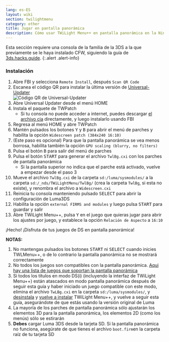 ```yaml
---
lang: es-ES
layout: wiki
section: twilightmenu
category: other
title: Jugar en pantalla panorámica
description: Cómo usar TWiLight Menu++ en pantalla panorámica en la Nintendo 3DS
---
```


Esta sección requiere una consola de la familia de la 3DS a la que previamente se le haya instalado CFW, siguiendo la guía de [3ds.hacks.guide](https://3ds.hacks.guide).
{:.alert .alert-info}

### Instalación
1. Abre FBI y selecciona `Remote Install`, después `Scan QR Code`
1. Escanea el código QR para instalar la última versión de [Universal-Updater](https://github.com/Universal-Team/Universal-Updater)<br> ![Código QR de Universal-Updater](https://db.universal-team.net/assets/images/qr/universal-updater-cia.png)
1. Abre Universal Updater desde el menú HOME
1. Instala el paquete de TWPatch
   - Si tu consola no puede acceder a internet, puedes descargar [el archivo cia](https://gbatemp.net/download/twpatch.37400/version/38832/download?file=302085) directamente, y luego instalarlo usando FBI
1. Regresa al menú HOME y abre TWPatch
1. Mantén pulsados los botones <kbd class="face">Y</kbd> y <kbd class="face">B</kbd> para abrir el menú de parches y habilita la opción `Widescreen patch (384x240 16:10)`
1. (Este paso es opcional) Para que la pantalla panorámica se vea menos borrosa, habilita también la opción `GPU scaling (blurry, no filters)`
1. Pulsa el botón <kbd class="face">B</kbd> para salir del menú de parches
1. Pulsa el botón <kbd>START</kbd> para generar el archivo `TwlBg.cxi` con los parches de pantalla panorámica
   - Si la pantalla superior no indica que el parche está activado, vuelve a empezar desde el paso 3
1. Mueve el archivo `TwlBg.cxi` de la carpeta `sd:/luma/sysmodules/` a la carpeta `sd:/_nds/TWiLightMenu/TwlBg/` (crea la carpeta `TwlBg`, si esta no existe), y renombra el archivo a `Widescreen.cxi`
1. Reinicia tu consola manteniendo pulsado <kbd>SELECT</kbd> para abrir la configuración de Luma3DS
1. Habilita la opción `external FIRMS and modules` y luego pulsa <kbd>START</kbd> para guardar y salir
1. Abre TWiLight Menu++, pulsa <kbd class="face">Y</kbd> en el juego que quieras jugar para abrir los ajustes por juego, y establece la opción `Relación de Aspecto` a `16:10`

¡Hecho! ¡Disfruta de tus juegos de DS en pantalla panorámica!

**NOTAS:**
1. No mantengas pulsados los botones <kbd>START</kbd> ni <kbd>SELECT</kbd> cuando inicies TWLMenu++, o de lo contrario la pantalla panorámica no se mostrará correctamente
1. No todos los juegos son compatibles con la pantalla panorámica. [Aqui hay una lista de juegos que soportan la pantalla panorámica](https://github.com/DS-Homebrew/TWiLightMenu/blob/master/7zfile/3DS%20-%20CFW%20users/Games%20supported%20with%20widescreen.txt)
1. Si todos los títulos en modo DS(i) (incluyendo la interfaz de TWiLight Menu++) están atascados en modo pantalla panorámica después de seguir esta guía y haber iniciado un juego compatible con este modo, elimina el archivo `TwLBg.cxi` en la carpeta `sd:/luma/sysmodules/`, y [desinstala](https://wiki.ds-homebrew.com/twilightmenu/uninstalling-3ds) y [vuelve a instalar](https://wiki.ds-homebrew.com/twilightmenu/installing-3ds) TWiLight Menu++, y vuelve a seguir esta guía, asegurándote de que estás usando la versión original de Luma
1. La mayoría de los parches de pantalla panorámica sólo ajustarán los elementos 3D para la pantalla panorámica, los elementos 2D (como los menús) sólo se estirarán
1. **Debes** cargar Luma 3DS desde la tarjeta SD. Si la pantalla panorámica no funciona, asegúrate de que tienes el archivo `boot.firm`en la carpeta raíz de tu tarjeta SD
